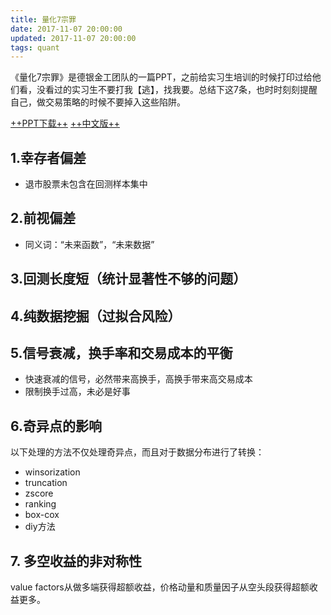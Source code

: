 ```yaml
---
title: 量化7宗罪
date: 2017-11-07 20:00:00
updated: 2017-11-07 20:00:00
tags: quant
---
```

《量化7宗罪》是德银金工团队的一篇PPT，之前给实习生培训的时候打印过给他们看，没看过的实习生不要打我【逃】，找我要。总结下这7条，也时时刻刻提醒自己，做交易策略的时候不要掉入这些陷阱。

<!-- more -->
[++PPT下载++](http://note.youdao.com/noteshare?id=2fb19a55338fe58b6d89dc5139a6fc41)
[++中文版++](http://note.youdao.com/noteshare?id=dc305df549ce09df99ac54fc6da7c326)
## 1.幸存者偏差
* 退市股票未包含在回测样本集中

## 2.前视偏差
* 同义词：“未来函数”，“未来数据”
## 3.回测长度短（统计显著性不够的问题）

## 4.纯数据挖掘（过拟合风险）

## 5.信号衰减，换手率和交易成本的平衡
* 快速衰减的信号，必然带来高换手，高换手带来高交易成本
* 限制换手过高，未必是好事


## 6.奇异点的影响

以下处理的方法不仅处理奇异点，而且对于数据分布进行了转换：
* winsorization
* truncation
* zscore
* ranking 
* box-cox
* diy方法

## 7. 多空收益的非对称性
value factors从做多端获得超额收益，价格动量和质量因子从空头段获得超额收益更多。


